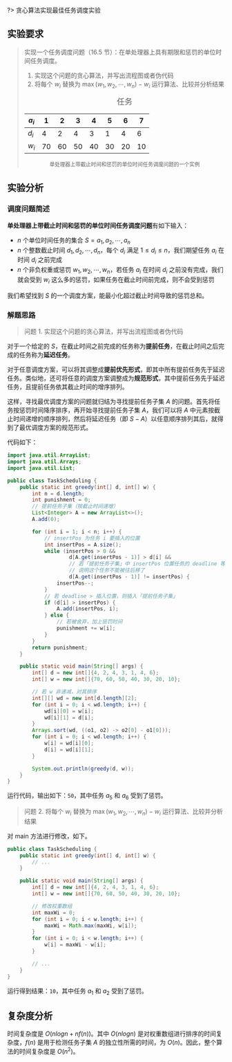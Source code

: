 ?> 贪心算法实现最佳任务调度实验

## 实验要求
 
> 实现一个任务调度问题（16.5 节）：在单处理器上具有期限和惩罚的单位时间任务调度。
> 
> 1. 实现这个问题的贪心算法，并写出流程图或者伪代码
> 2. 将每个 $w_i$ 替换为 $\max(w_1,w_2, \cdots, w_n) - w_i$ 运行算法、比较并分析结果
>
> <center>
> 
> <font size="4">任务</font>
> 
> | $a_i$ | 1   | 2   | 3   | 4   | 5   | 6   | 7   |
> | ----- | --- | --- | --- | --- | --- | --- | --- |
> | $d_i$ | 4   | 2   | 4   | 3   | 1   | 4   | 6   |
> | $w_i$ | 70  | 60  | 50  | 40  | 30  | 20  | 10  |
> 
> <span style="font-weight: 400;font-size: 12px">单处理器上带截止时间和惩罚的单位时间任务调度问题的一个实例</span>
> 
> </center>

## 实验分析

### 调度问题简述

**单处理器上带截止时间和惩罚的单位时间任务调度问题**有如下输入：

- $n$ 个单位时间任务的集合 $S = {a_1, a_2, \cdots, a_n}$
- $n$ 个整数截止时间 $d_1, d_2, \cdots, d_n$，每个 $d_i$ 满足 $1 \leq d_i \leq n$，我们期望任务 $a_i$ 在时间 $d_i$ 之前完成
- $n$ 个非负权重或惩罚 $w_1, w_2, \cdots, w_n$，若任务 $a_i$ 在时间 $d_i$ 之前没有完成，我们就会受到 $w_i$ 这么多的惩罚，如果任务在截止时间前完成，则不会受到惩罚

我们希望找到 $S$ 的一个调度方案，能最小化超过截止时间导致的惩罚总和。

### 解题思路

> 问题 1. 实现这个问题的贪心算法，并写出流程图或者伪代码

对于一个给定的 $S$，在截止时间之前完成的任务称为**提前任务**，在截止时间之后完成的任务称为**延迟任务**。

对于任意调度方案，可以将其调整成**提前优先形式**，即其中所有提前任务先于延迟任务。类似地，还可将任意的调度方案调整成为**规范形式**，其中提前任务先于延迟任务，且提前任务依其截止时间的增序排列。

这样，寻找最优调度方案的问题就归结为寻找提前任务子集 $A$ 的问题。首先将任务按惩罚时间降序排序，再开始寻找提前任务子集 $A$，我们可以将 $A$ 中元素按截止时间递增的顺序排列，然后将延迟任务（即 $S - A$）以任意顺序排列其后，就得到了最优调度方案的规范形式。


代码如下：

```java
import java.util.ArrayList;
import java.util.Arrays;
import java.util.List;

public class TaskScheduling {
    public static int greedy(int[] d, int[] w) {
        int n = d.length;
        int punishment = 0;
        // 提前任务子集（按截止时间递增）
        List<Integer> A = new ArrayList<>();
        A.add(0);

        for (int i = 1; i < n; i++) {
            // insertPos 为任务 i 要插入的位置
            int insertPos = A.size();
            while (insertPos > 0 &&
                    d[A.get(insertPos - 1)] > d[i] &&
                    // 若「提前任务子集」中 insertPos 位置任务的 deadline 等于 insertPos，
                    // 说明这个任务不能被往后移了
                    d[A.get(insertPos - 1)] != insertPos) {
                insertPos--;
            }
            // 若 deadline > 插入位置，则插入「提前任务子集」
            if (d[i] > insertPos) {
                A.add(insertPos, i);
            } else {
                // 若被舍弃，加上惩罚时间
                punishment += w[i];
            }
        }
        return punishment;
    }

    public static void main(String[] args) {
        int[] d = new int[]{4, 2, 4, 3, 1, 4, 6};
        int[] w = new int[]{70, 60, 50, 40, 30, 20, 10};

        // 若 w 非递减，对其排序
        int[][] wd = new int[d.length][2];
        for (int i = 0; i < wd.length; i++) {
            wd[i][0] = w[i];
            wd[i][1] = d[i];
        }
        Arrays.sort(wd, ((o1, o2) -> o2[0] - o1[0]));
        for (int i = 0; i < wd.length; i++) {
            w[i] = wd[i][0];
            d[i] = wd[i][1];
        }

        System.out.println(greedy(d, w));
    }
}
```

运行代码，输出如下：`50`，其中任务 $a_5$ 和 $a_6$ 受到了惩罚。

> 问题 2. 将每个 $w_i$ 替换为 $\max(w_1,w_2, \cdots, w_n) - w_i$ 运行算法、比较并分析结果

对 main 方法进行修改，如下。

```java
public class TaskScheduling {
    public static int greedy(int[] d, int[] w) {
        // ...
    }

    public static void main(String[] args) {
        int[] d = new int[]{4, 2, 4, 3, 1, 4, 6};
        int[] w = new int[]{70, 60, 50, 40, 30, 20, 10};

        // 修改权重数组
        int maxWi = 0;
        for (int i = 0; i < w.length; i++) {
            maxWi = Math.max(maxWi, w[i]);
        }
        for (int i = 0; i < w.length; i++) {
            w[i] = maxWi - w[i];
        }

        // ...
    }
}
```

运行得到结果：`10`，其中任务 $a_1$ 和 $a_2$ 受到了惩罚。

## 复杂度分析

时间复杂度是 $O(nlogn + nf(n))$。其中 $O(nlogn)$ 是对权重数组进行排序的时间复杂度，$f(n)$ 是用于检测任务子集 $A$ 的独立性所需的时间，为 $O(n)$。因此，整个算法的时间复杂度是 $O(n^2)$。